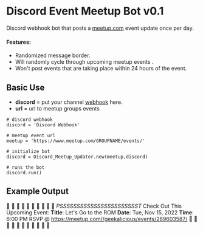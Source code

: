# Discord Event Meetup Bot v0.1

Discord webhook bot that posts a [meetup.com](https://www.meetup.com/) event update once per day.

#### Features:

- Randomized message border.
- Will randomly cycle through upcoming meetup events .
- Won't post events that are taking place within 24 hours of the event.

## Basic Use

- **discord** = put your channel [webhook](https://support.discord.com/hc/en-us/articles/228383668-Intro-to-Webhooks) here.
- **url** = url to meetup groups events

```
# discord webhook
discord = 'Discord Webhook'

# meetup event url
meetup = 'https://www.meetup.com/GROUPNAME/events/'

# initialize bot
discord = Discord_Meetup_Updater.new(meetup,discord)

# runs the bot
discord.run()
```

## Example Output

📣 📣 📣 📣 📣 📣 📣 📣 📣 📣 
*PSSSSSSSSSSSSSSSSSSSSSSST*
Check Out This Upcoming Event:
**Title**: Let's Go to the ROM
**Date**: Tue, Nov 15, 2022
**Time**: 6:00 PM
RSVP @ https://meetup.com//geekalicious/events/289603587/ 👀
📣 📣 📣 📣 📣 📣 📣 📣 📣 📣